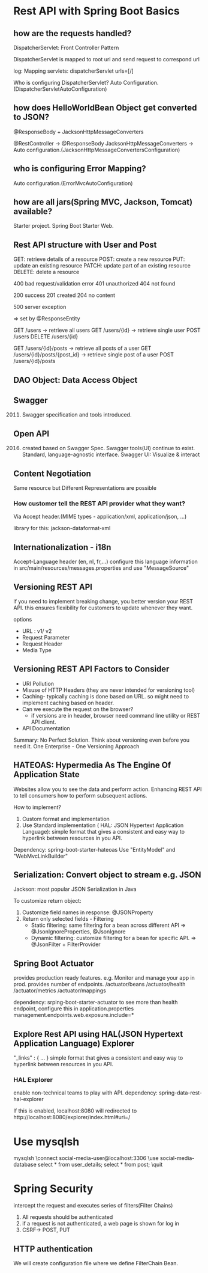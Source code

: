# Rest API with Spring Boot Basics

## how are the requests handled?
DispatcherServlet: Front Controller Pattern

DispatcherServlet is mapped to root url and send request to correspond url

log: Mapping servlets: dispatcherServlet urls=[/]

Who is configuring DispatcherServlet? Auto Configuration.(DispatcherServletAutoConfiguration)

## how does HelloWorldBean Object get converted to JSON?
@ResponseBody + JacksonHttpMessageConverters

@RestController -> @ResponseBody
JacksonHttpMessageConverters -> Auto configuration.(JacksonHttpMessageConvertersConfiguration)

## who is configuring Error Mapping?
Auto configuration.(ErrorMvcAutoConfiguration)

## how are all jars(Spring MVC, Jackson, Tomcat) available?
Starter project. Spring Boot Starter Web.

## Rest API structure with User and Post

GET: retrieve details of a resource
POST: create a new resource
PUT: update an existing resource
PATCH: update part of an existing resource
DELETE: delete a resource

400 bad request/validation error
401 unauthorized
404 not found

200 success
201 created
204 no content

500 server exception

=> set by @ResponseEntity


GET /users -> retrieve all users
GET /users/{id} -> retrieve single user
POST /users
DELETE /users/{id}

GET /users/{id}/posts -> retrieve all posts of a user
GET /users/{id}/posts/{post_id} -> retrieve single post of a user
POST /users/{id}/posts

## DAO Object: Data Access Object

## Swagger 
2011. Swagger specification and tools introduced.

## Open API
2016. created based on Swagger Spec. Swagger tools(UI) continue to exist.
Standard, language-agnostic interface. Swagger UI: Visualize & interact

## Content Negotiation

Same resource but Different Representations are possible

### How customer tell the REST API provider what they want?
Via Accept header.(MIME types - application/xml, application/json, ...)

library for this: jackson-dataformat-xml

## Internationalization - i18n
Accept-Language header (en, nl, fr,...)
configure this language information in src/main/resources/messages.properties
and use "MessageSource"

## Versioning REST API

if you need to implement breaking change, you better version your REST API. 
this ensures flexibility for customers to update whenever they want. 

options
- URL : v1/ v2
- Request Parameter 
- Request Header
- Media Type

## Versioning REST API Factors to Consider
- URI Pollution
- Misuse of HTTP Headers (they are never intended for versioning tool)
- Caching- typically caching is done based on URL. so might need to implement caching based on header.
- Can we execute the request on the browser? 
	- if versions are in header, browser need command line utility or REST API client.
- API Documentation

Summary: No Perfect Solution. Think about versioning even before you need it. 
One Enterprise - One Versioning Approach


## HATEOAS: Hypermedia As The Engine Of Application State

Websites allow you to see the data and perform action.
Enhancing REST API to tell consumers how to perform subsequent actions.

How to implement?
1. Custom format and implementation
2. Use Standard implementation ( HAL: JSON Hypertext Application Language): simple format that gives
a consistent and easy way to hyperlink between resources in you API.

Dependency: spring-boot-starter-hateoas
Use "EntityModel" and "WebMvcLinkBuilder"

## Serialization: Convert object to stream e.g. JSON

Jackson: most popular JSON Serialization in Java

To customize return object:

1. Customize field names in response: @JSONProperty
2. Return only selected fields - Filtering
	- Static filtering: same filtering for a bean across different API => @JsonIgnoreProperties, @JsonIgnore
	- Dynamic filtering: customize filtering for a bean for specific API. => @JsonFilter + FilterProvider

## Spring Boot Actuator

provides production ready features. e.g. Monitor and manage your app in prod.
provides number of endpoints.
/actuator/beans
/actuator/health
/actuator/metrics
/actuator/mappings

dependency: srping-boot-starter-actuator
to see more than health endpoint, configure this in application.properties
management.endpoints.web.exposure.include=*

## Explore Rest API using HAL(JSON Hypertext Application Language) Explorer
"_links" : { ... }
simple format that gives a consistent and easy way to hyperlink between resources in you API.

### HAL Explorer
enable non-technical teams to play with API.
dependency: spring-data-rest-hal-explorer

If this is enabled, localhost:8080 will redirected to http://localhost:8080/explorer/index.html#uri=/


# Use mysqlsh

mysqlsh
\connect social-media-user@localhost:3306
\use social-media-database
select * from user_details;
select * from post;
\quit

# Spring Security

intercept the request and executes series of filters(Filter Chains)

1. All requests should be authenticated
2. if a request is not authenticated, a web page is shown for log in
3. CSRF-> POST, PUT

## HTTP authentication

We will create configuration file where we define FilterChain Bean.
